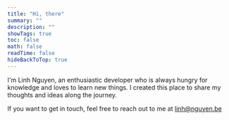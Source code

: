 ```yaml
---
title: "Hi, there"
summary: ""
description: ""
showTags: true
toc: false
math: false
readTime: false
hideBackToTop: true
---
```


I'm Linh Nguyen, an enthusiastic developer who is always hungry for knowledge and loves to learn new things. I created this place to share my thoughts and ideas along the journey.

If you want to get in touch, feel free to reach out to me at [linh@nguyen.be](mailto:linh@nguyen.be)